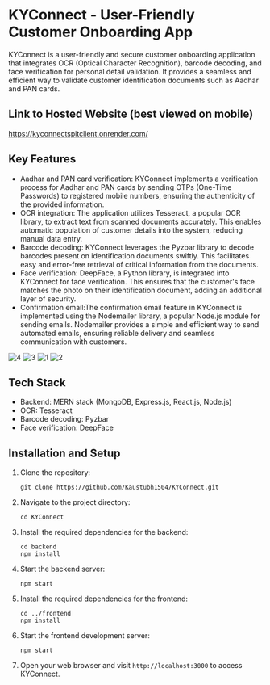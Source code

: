 # KYConnect - User-Friendly Customer Onboarding App
KYConnect is a user-friendly and secure customer onboarding application that integrates OCR (Optical Character Recognition), barcode decoding, and face verification for personal detail validation. It provides a seamless and efficient way to validate customer identification documents such as Aadhar and PAN cards.
## Link to Hosted Website (best viewed on mobile)
https://kyconnectspitclient.onrender.com/

## Key Features

- Aadhar and PAN card verification: KYConnect implements a verification process for Aadhar and PAN cards by sending OTPs (One-Time Passwords) to registered mobile numbers, ensuring the authenticity of the provided information.
- OCR integration: The application utilizes Tesseract, a popular OCR library, to extract text from scanned documents accurately. This enables automatic population of customer details into the system, reducing manual data entry.
- Barcode decoding: KYConnect leverages the Pyzbar library to decode barcodes present on identification documents swiftly. This facilitates easy and error-free retrieval of critical information from the documents.
- Face verification: DeepFace, a Python library, is integrated into KYConnect for face verification. This ensures that the customer's face matches the photo on their identification document, adding an additional layer of security.
- Confirmation email:The confirmation email feature in KYConnect is implemented using the Nodemailer library, a popular Node.js module for sending emails. Nodemailer provides a simple and efficient way to send automated emails, ensuring reliable delivery and seamless communication with customers.

![4](https://github.com/Kaustubh1504/KYConnect/assets/122547394/458e0fe8-3e8a-4b7c-b872-c7a6f979fcba)
![3](https://github.com/Kaustubh1504/KYConnect/assets/122547394/8a05ad16-bc31-4393-b503-a8e0dac582e3)
![1](https://github.com/Kaustubh1504/KYConnect/assets/122547394/c1df03e0-57f8-4597-8b49-07bb8c0bb15a)
![2](https://github.com/Kaustubh1504/KYConnect/assets/122547394/1dd661e2-b667-424a-b3b2-e0e8a574fb15)
## Tech Stack

- Backend: MERN stack (MongoDB, Express.js, React.js, Node.js)
- OCR: Tesseract
- Barcode decoding: Pyzbar
- Face verification: DeepFace

## Installation and Setup

1. Clone the repository:

   ```
   git clone https://github.com/Kaustubh1504/KYConnect.git
   ```

2. Navigate to the project directory:

   ```
   cd KYConnect
   ```

3. Install the required dependencies for the backend:

   ```
   cd backend
   npm install
   ```

4. Start the backend server:

   ```
   npm start
   ```

5. Install the required dependencies for the frontend:

   ```
   cd ../frontend
   npm install
   ```

6. Start the frontend development server:

   ```
   npm start
   ```

7. Open your web browser and visit `http://localhost:3000` to access KYConnect.
